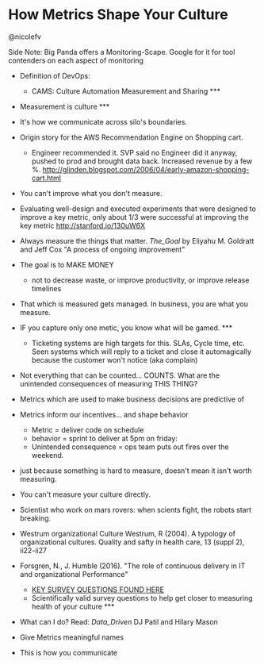 # How Metrics Shape Your Culture

@nicolefv

Side Note: Big Panda offers a Monitoring-Scape.  Google for it for tool
contenders on each aspect of monitoring

* Definition of DevOps:
    * CAMS: Culture Automation Measurement and Sharing ***
* Measurement is culture ***
* It's how we communicate across silo's boundaries.
* Origin story for the AWS Recommendation Engine on Shopping cart.
    * Engineer recommended it. SVP said no Engineer did it anyway, pushed to prod
      and brought data back.  Increased revenue by a few %.
      http://glinden.blogspot.com/2006/04/early-amazon-shopping-cart.html
* You can't improve what you don't measure.
* Evaluating well-design and executed experiments that were designed to improve
  a key metric, only about 1/3 were successful at improving the key metric
  http://stanford.io/130uW6X
* Always measure the things that matter.  _The_Goal_ by Eliyahu M. Goldratt and
  Jeff Cox "A process of ongoing improvement"
* The goal is to MAKE MONEY
    * not to decrease waste, or improve productivity, or improve release timelines
* That which is measured gets managed.  In business, you are what you measure.
* IF you capture only one metic, you know what will be gamed. ***
    * Ticketing systems are high targets for this.  SLAs, Cycle time, etc.  
      Seen systems which will reply to a ticket and close it automagically
      because the customer won't notice (aka complain)
* Not everything that can be counted... COUNTS.   What are the unintended
  consequences of measuring THIS THING?
* Metrics which are used to make business decisions are predictive of
* Metrics inform our incentives... and shape behavior
    * Metric = deliver code on schedule
    * behavior = sprint to deliver at 5pm on friday:
    * Unintended consequence = ops team puts out fires over the weekend.
* just because something is hard to measure, doesn't mean it isn't worth measuring.
* You can't measure your culture directly.  
* Scientist who work on mars rovers: when scients fight, the robots start
  breaking.
* Westrum organizational Culture Westrum, R (2004). A typology of organizational
  cultures.  Quality and safty in health care, 13 (suppl 2), ii22-ii27
* Forsgren, N., J. Humble (2016). "The role of continuous delivery in IT and
  organizational Performance"
    * [KEY SURVEY QUESTIONS FOUND HERE](Mon03__How.Metrics.Shape.Your.Culture__by_Nicole.Forsgren.jpg)
    * Scientifically valid survey questions to help get closer to
      measuring health of your culture ***
* What can I do?  Read: _Data_Driven_ DJ Patil and Hilary Mason

* Give Metrics meaningful names
* This is how you communicate

